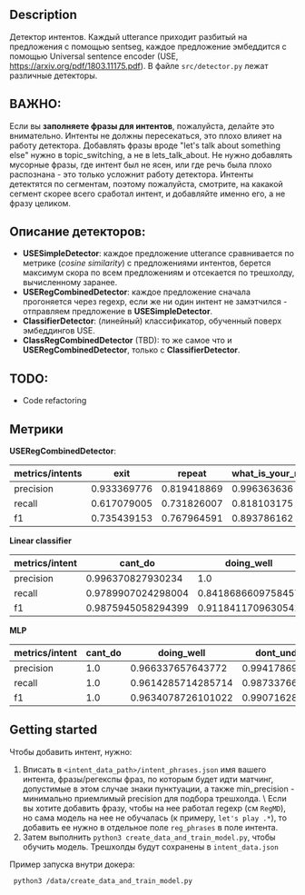 ## Description

Детектор интентов. Каждый utterance приходит разбитый на предложения с помощью sentseg, каждое предложение
эмбеддится с помощью Universal sentence encoder (USE, https://arxiv.org/pdf/1803.11175.pdf).
В файле `src/detector.py` лежат различные детекторы.

## ВАЖНО:

Если вы **заполняете фразы для интентов**, пожалуйста, делайте это внимательно. Интенты не должны пересекаться, это плохо влияет на работу детектора. Добавлять фразы вроде "let's talk about something else" нужно в topic\_switching, а не в lets\_talk\_about. Не нужно добавлять мусорные фразы, где интент был не ясен, или где речь была плохо распознана - это только усложнит работу детектора. Интенты детектятся по сегментам, поэтому пожалуйста, смотрите, на какакой сегмент скорее всего сработал интент, и добавляйте именно его, а не фразу целиком.

## Описание детекторов:

- **USESimpleDetector**:  каждое предложение utterance сравнивается по метрике (*cosine similarity*) с предложениями интентов, берется максимум скора по всем предложениям и отсекается по трешхолду, вычисленному заранее.
- **USERegCombinedDetector**: каждое предложение сначала прогоняется через regexp, если же ни один интент не замэтчился - отправляем предложение в **USESimpleDetector**.
- **ClassifierDetector**: (линейный) классификатор, обученный поверх эмбеддингов USE.
- **ClassRegCombinedDetector** (TBD): то же самое что и **USERegCombinedDetector**, только c **ClassifierDetector**.

## TODO:

- Code refactoring

## Метрики

**USERegCombinedDetector**:

| metrics/intents | exit        | repeat      | what\_is\_your\_name | where\_are\_you\_from | what\_can\_you\_do | who\_made\_you | what\_is\_your\_job |
|-----------------|-------------|-------------|----------------------|-----------------------|--------------------|----------------|---------------------|
| precision       | 0.933369776 | 0.819418869 | 0.996363636          | 0.958124098           | 0.851321586        | 0.876727199    | 0.92990404          |
| recall          | 0.617079005 | 0.731826007 | 0.818103175          | 0.87984127            | 0.72               | 0.877472177    | 0.905040404         |
| f1              | 0.735439153 | 0.767964591 | 0.893786162          | 0.909311858           | 0.670418219        | 0.874162102    | 0.912530126         |

**Linear classifier**

| metrics/intent | cant\_do            | doing\_well         | dont\_understand    | exit                | lets\_chat\_about   | no                  | opinion\_request    | repeat              | stupid              | tell\_me\_a\_story  | tell\_me\_more      | topic\_switching    | weather\_forecast\_intent | what\_can\_you\_do  | what\_is\_your\_job | what\_is\_your\_name | what\_time           | where\_are\_you\_from | who\_made\_you      | yes                 |
|----------------|---------------------|---------------------|---------------------|---------------------|---------------------|---------------------|---------------------|---------------------|---------------------|---------------------|---------------------|---------------------|---------------------------|---------------------|---------------------|----------------------|----------------------|-----------------------|---------------------|---------------------|
| precision      | 0\.996370827930234  | 1\.0                | 0\.9963139895369914 | 0\.976848369399141  | 0\.9980131016611729 | 0\.98259640923863   | 0\.9967476604124078 | 1\.0                | 0\.9915204483975734 | 1\.0                | 1\.0                | 0\.9938837358914336 | 0\.9981449057007502       | 0\.9457619876521479 | 0\.9834451345755694 | 0\.9954545454545455  | 0\.4                 | 0\.9979233801034255   | 0\.9842851620862507 | 0\.9989473684210527 |
| recall         | 0\.9789907024298004 | 0\.8418686609758457 | 0\.9612128273947134 | 0\.8852047711902987 | 0\.7815816203758551 | 0\.7292528054953611 | 0\.9930852795250376 | 0\.9606103041529309 | 0\.9339179376498782 | 0\.9954179988769324 | 0\.7009442054333695 | 0\.975010632291602  | 0\.9809229005599981       | 0\.680864462197054  | 0\.7706581286360698 | 0\.7832070707070706  | 0\.10833333333333332 | 0\.9268384477169841   | 0\.9664957811945529 | 0\.5560519627197736 |
| f1             | 0\.9875945058294399 | 0\.9118411709630541 | 0\.9783849317626867 | 0\.9287165438688353 | 0\.8761461561467232 | 0\.8350542929671784 | 0\.9949123130751806 | 0\.9797954964671032 | 0\.9617408474913504 | 0\.9976824122078183 | 0\.819892689538017  | 0\.9843307745941875 | 0\.9894513879675697       | 0\.7842091598255596 | 0\.8606044927745723 | 0\.8700951447994909  | 0\.16369047619047622 | 0\.960758547879826    | 0\.9746511535963178 | 0\.711350597533756  |

**MLP**


| metrics/intent | cant\_do | doing\_well         | dont\_understand    | exit                | lets\_chat\_about   | no                  | opinion\_request    | repeat              | stupid              | tell\_me\_a\_story  | tell\_me\_more      | topic\_switching    | weather\_forecast\_intent | what\_can\_you\_do  | what\_is\_your\_job | what\_is\_your\_name | what\_time          | where\_are\_you\_from | who\_made\_you      | yes                 |
|----------------|----------|---------------------|---------------------|---------------------|---------------------|---------------------|---------------------|---------------------|---------------------|---------------------|---------------------|---------------------|---------------------------|---------------------|---------------------|----------------------|---------------------|-----------------------|---------------------|---------------------|
| precision      | 1\.0     | 0\.966337657643772  | 0\.9941786949997526 | 0\.9959737009098506 | 0\.9976744186046511 | 0\.9998061970482512 | 0\.9959529792950844 | 0\.9966334389061504 | 0\.9955994529512531 | 0\.9778503174816345 | 0\.9957693734493146 | 0\.9995826812380196 | 0\.9945025990630013       | 0\.9497847985347985 | 0\.9293557422969189 | 0\.9996125591687537  | 0\.9745467013971766 | 0\.950023450544103    | 0\.9590464245899029 | 0\.9774537676284331 |
| recall         | 1\.0     | 0\.9614285714285714 | 0\.9873376623376625 | 0\.9825153374233129 | 0\.9976190476190474 | 0\.9997367531955627 | 0\.9837837837837838 | 0\.9952876984126986 | 0\.9938321536905965 | 0\.9677383592017736 | 0\.9911184210526315 | 0\.9994601274879666 | 0\.9914965986394557       | 0\.9461538461538461 | 0\.89               | 0\.9985533453887884  | 0\.9290540540540541 | 0\.8921052631578947   | 0\.8975             | 0\.9395348837209303 |
| f1             | 1\.0     | 0\.9634078726101022 | 0\.9907162874862274 | 0\.989157787642809  | 0\.9976187101346564 | 0\.9997714674908474 | 0\.9897389913767114 | 0\.995958372527378  | 0\.9947100660089335 | 0\.9726567253338555 | 0\.9933878181968314 | 0\.999521355803318  | 0\.9929910060745823       | 0\.9437942539441788 | 0\.9028755224660395 | 0\.9990826096033283  | 0\.9508483602105748 | 0\.9169075719953568   | 0\.9198216883789179 | 0\.9576263101054515 |


## Getting started

Чтобы добавить интент, нужно:
 1. Вписать в `<intent_data_path>/intent_phrases.json` имя вашего интента, фразы/регекспы фраз, по которым будет идти матчинг, допустимые в этом случае знаки пунктуации, а также min_precision - минимально приемлимый precision для подбора трешхолда. \\
 Если вы хотите добавить фразу, чтобы на нее работал regexp (см `RegMD`), но сама модель на нее не обучалась (к примеру, `let's play .*`), то добавить ее нужно в отдельное поле `reg_phrases` в поле интента.
 2. Затем выполнить `python3 create_data_and_train_model.py`, чтобы обучить модель. Трешхолды будут сохранены в `intent_data.json`

Пример запуска внутри докера:
 ```
  python3 /data/create_data_and_train_model.py
 ```
